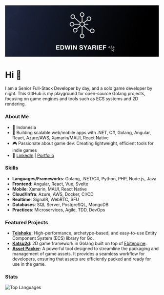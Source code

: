 <p align="center">
  <img src="banner.png" alt="Edwin Syarief" width="600">
</p>

# Hi 👋

I am a Senior Full-Stack Developer by day, and a solo game developer by night. This GitHub is my playground for open-source Golang projects, focusing on game engines and tools such as ECS systems and 2D rendering.

### About Me

- 📍 Indonesia
- 💼 Building scalable web/mobile apps with .NET, C#, Golang, Angular, React, Azure/AWS, Xamarin/MAUI, React Native
- 🎮 Passionate about game dev: Creating lightweight, efficient tools for indie games
- 🔗 [LinkedIn](https://linkedin.com/in/edwinsyarief) | [Portfolio](https://edwinsyarief.github.io)

### Skills

- **Languages/Frameworks**: Golang, .NET/C#, Python, PHP, Node.js, Java
- **Frontend**: Angular, React, Vue, Svelte
- **Mobile**: Xamarin, MAUI, React Native
- **Cloud/Infra**: Azure, AWS, Docker, CI/CD
- **Realtime**: SignalR, WebRTC, SFU
- **Databases**: SQL Server, PostgreSQL, MongoDB
- **Practices**: Microservices, Agile, TDD, DevOps

### Featured Projects

- **[Teishoku](https://github.com/edwinsyarief/teishoku)**: High-performance, archetype-based, and easy-to-use Entity Component System (ECS) library for Go.
- **[Katsu2d](https://github.com/edwinsyarief/katsu2d)**: 2D game framework in Golang built on top of [Ebitengine](https://ebitengine.org/).
- **[Asset Packer](https://github.com/edwinsyarief/assetpacker)**: A powerful tool designed to streamline the packaging and management of game assets. It provides a seamless workflow for developers, ensuring that assets are efficiently packed and ready for use in the game.

### Stats

<!--![GitHub Stats](https://github-readme-stats.vercel.app/api?username=edwinsyarief&show_icons=true&theme=dracula&hide_border=true&hide=stars,commits,prs,issues,contribs)-->
![Top Languages](https://github-readme-stats.vercel.app/api/top-langs/?username=edwinsyarief&layout=compact&theme=dracula&hide_border=true)


